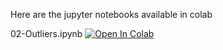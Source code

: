 Here are the jupyter notebooks available in colab

02-Outliers.ipynb [![Open In Colab](https://colab.research.google.com/assets/colab-badge.svg)](https://colab.research.google.com/github/Fjoelsak/PAP/blob/main/src/01-concerning%20data/02-Outliers.ipynb)
